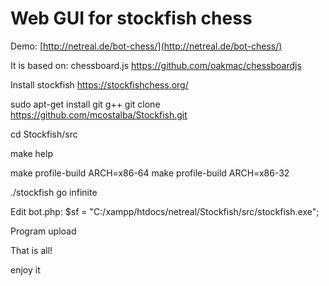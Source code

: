 Web GUI for stockfish chess
===========================
Demo:
[http://netreal.de/bot-chess/](http://netreal.de/bot-chess/)

It is based on: chessboard.js
https://github.com/oakmac/chessboardjs

Install stockfish
https://stockfishchess.org/


sudo apt-get install git g++
git clone https://github.com/mcostalba/Stockfish.git

cd Stockfish/src

make help

make profile-build ARCH=x86-64
make profile-build ARCH=x86-32

./stockfish
go infinite

Edit bot.php: $sf  = "C:/xampp/htdocs/netreal/Stockfish/src/stockfish.exe";

Program upload

That is all!

enjoy it
